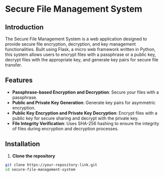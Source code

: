 # Secure File Management System

## Introduction
The Secure File Management System is a web application designed to provide secure file encryption, decryption, and key management functionalities. Built using Flask, a micro web framework written in Python, this system allows users to encrypt files with a passphrase or a public key, decrypt files with the appropriate key, and generate key pairs for secure file transfer.

## Features
- **Passphrase-based Encryption and Decryption**: Secure your files with a passphrase.
- **Public and Private Key Generation**: Generate key pairs for asymmetric encryption.
- **Public Key Encryption and Private Key Decryption**: Encrypt files with a public key for secure sharing and decrypt with the private key.
- **File Integrity Verification**: Uses SHA-256 hashing to ensure the integrity of files during encryption and decryption processes.

## Installation

1. **Clone the repository**
```bash
git clone https://your-repository-link.git
cd secure-file-management-system


